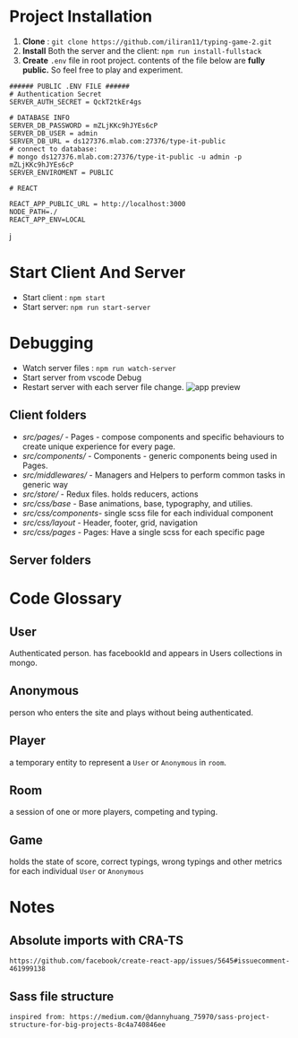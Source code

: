 # Project Installation

1. **Clone** : `git clone https://github.com/iliran11/typing-game-2.git`
2. **Install** Both the server and the client: `npm run install-fullstack`
3. **Create** `.env` file in root project. contents of the file below are **fully public.** So feel free to play and experiment.

```
###### PUBLIC .ENV FILE ######
# Authentication Secret
SERVER_AUTH_SECRET = QckT2tkEr4gs

# DATABASE INFO
SERVER_DB_PASSWORD = mZLjKKc9hJYEs6cP
SERVER_DB_USER = admin
SERVER_DB_URL = ds127376.mlab.com:27376/type-it-public
# connect to database:
# mongo ds127376.mlab.com:27376/type-it-public -u admin -p mZLjKKc9hJYEs6cP
SERVER_ENVIROMENT = PUBLIC

# REACT

REACT_APP_PUBLIC_URL = http://localhost:3000
NODE_PATH=./
REACT_APP_ENV=LOCAL
```
j
# Start Client And Server

- Start client : `npm start`
- Start server: `npm run start-server`

# Debugging

- Watch server files : `npm run watch-server`
- Start server from vscode Debug
- Restart server with each server file change.
  ![app preview](https://i.imgur.com/smfSGyp.png)

## Client folders

- _src/pages/_ - Pages - compose components and specific behaviours to create unique experience for every page.
- _src/components/_ - Components - generic components being used in Pages.
- _src/middlewares/_ - Managers and Helpers to perform common tasks in generic way
- _src/store/_ - Redux files. holds reducers, actions
- _src/css/base_ - Base animations, base, typography, and utilies.
- _src/css/components_- single scss file for each individual component
- _src/css/layout_ - Header, footer, grid, navigation
- _src/css/pages_ - Pages: Have a single scss for each specific page

## Server folders

# Code Glossary

## User

Authenticated person. has facebookId and appears in Users collections in mongo.

## Anonymous

person who enters the site and plays without being authenticated.

## Player

a temporary entity to represent a `User` or `Anonymous` in `room`.

## Room

a session of one or more players, competing and typing.

## Game

holds the state of score, correct typings, wrong typings and other metrics for each individual `User` or `Anonymous`

# Notes

## Absolute imports with CRA-TS

    https://github.com/facebook/create-react-app/issues/5645#issuecomment-461999138

## Sass file structure

    inspired from: https://medium.com/@dannyhuang_75970/sass-project-structure-for-big-projects-8c4a740846ee
